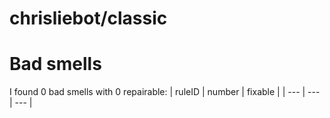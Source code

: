 # chrisliebot/classic
# Bad smells
I found 0 bad smells with 0 repairable:
| ruleID | number | fixable |
| --- | --- | --- |
